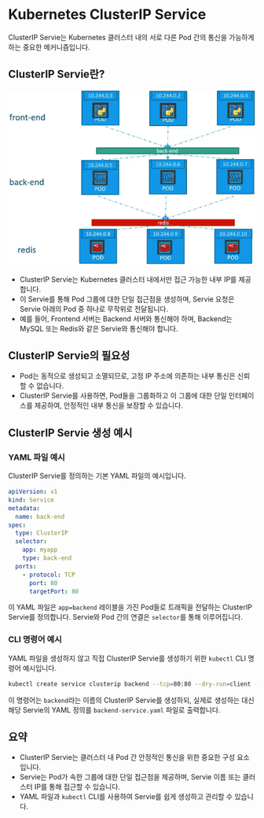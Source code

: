 # Kubernetes ClusterIP Service

ClusterIP Servie는 Kubernetes 클러스터 내의 서로 다른 Pod 간의 통신을 가능하게 하는 중요한 메커니즘입니다.

## ClusterIP Servie란?

![](2024-03-29-21-21-51.png)

- ClusterIP Servie는 Kubernetes 클러스터 내에서만 접근 가능한 내부 IP를 제공합니다.
- 이 Servie를 통해 Pod 그룹에 대한 단일 접근점을 생성하며, Servie 요청은 Servie 아래의 Pod 중 하나로 무작위로 전달됩니다.
- 예를 들어, Frontend 서버는 Backend 서버와 통신해야 하며, Backend는 MySQL 또는 Redis와 같은 Servie와 통신해야 합니다.

## ClusterIP Servie의 필요성

- Pod는 동적으로 생성되고 소멸되므로, 고정 IP 주소에 의존하는 내부 통신은 신뢰할 수 없습니다.
- ClusterIP Servie를 사용하면, Pod들을 그룹화하고 이 그룹에 대한 단일 인터페이스를 제공하여, 안정적인 내부 통신을 보장할 수 있습니다.

## ClusterIP Servie 생성 예시

### YAML 파일 예시

ClusterIP Servie를 정의하는 기본 YAML 파일의 예시입니다.

```yaml
apiVersion: v1
kind: Service
metadata:
  name: back-end
spec:
  type: ClusterIP
  selector:
    app: myapp
    type: back-end
  ports:
    - protocol: TCP
      port: 80
      targetPort: 80
```

이 YAML 파일은 `app=backend` 레이블을 가진 Pod들로 트래픽을 전달하는 ClusterIP Servie를 정의합니다. Servie와 Pod 간의 연결은 `selector`를 통해 이루어집니다.

### CLI 명령어 예시

YAML 파일을 생성하지 않고 직접 ClusterIP Servie를 생성하기 위한 `kubectl` CLI 명령어 예시입니다.

```bash
kubectl create service clusterip backend --tcp=80:80 --dry-run=client -o yaml > backend-service.yaml
```

이 명령어는 `backend`라는 이름의 ClusterIP Servie를 생성하되, 실제로 생성하는 대신 해당 Servie의 YAML 정의를 `backend-service.yaml` 파일로 출력합니다.

## 요약

- ClusterIP Servie는 클러스터 내 Pod 간 안정적인 통신을 위한 중요한 구성 요소입니다.
- Servie는 Pod가 속한 그룹에 대한 단일 접근점을 제공하며, Servie 이름 또는 클러스터 IP를 통해 접근할 수 있습니다.
- YAML 파일과 `kubectl` CLI를 사용하여 Servie를 쉽게 생성하고 관리할 수 있습니다.
